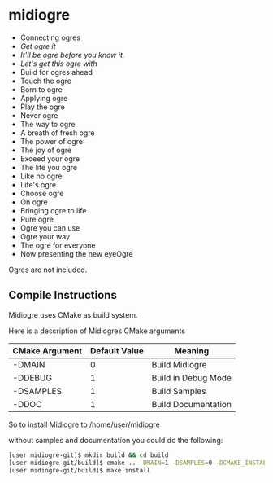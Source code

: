 midiogre
========
- Connecting ogres
- *Get ogre it*
- *It'll be ogre before you know it.*
- *Let's get this ogre with*
- Build for ogres ahead
- Touch the ogre
- Born to ogre
- Applying ogre
- Play the ogre
- Never ogre
- The way to ogre
- A breath of fresh ogre
- The power of ogre
- The joy of ogre
- Exceed your ogre
- The life you ogre
- Like no ogre
- Life's ogre
- Choose ogre
- On ogre
- Bringing ogre to life
- Pure ogre
- Ogre you can use
- Ogre your way
- The ogre for everyone
- Now presenting the new eyeOgre

Ogres are not included.

Compile Instructions
--------------------
Midiogre uses CMake as build system.

Here is a description of Midiogres CMake arguments

CMake Argument  | Default Value | Meaning
-------------   | ------------- | -------------
-DMAIN          |       0       | Build Midiogre
-DDEBUG         |       1       | Build in Debug Mode
-DSAMPLES       |       1       | Build Samples
-DDOC           |       1       | Build Documentation

So to install Midiogre to /home/user/midiogre 

without samples and documentation you could do the following:

```bash
[user midiogre-git]$ mkdir build && cd build
[user midiogre-git/build]$ cmake .. -DMAIN=1 -DSAMPLES=0 -DCMAKE_INSTALL_PREFIX=/home/user/midiogre
[user midiogre-git/build]$ make install
```
